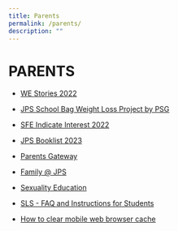 ```yaml
---
title: Parents
permalink: /parents/
description: ""
---
```

# PARENTS

*   [WE Stories 2022](https://online.fliphtml5.com/obrr/qkde/#p=1)  
    
*   [JPS School Bag Weight Loss Project by PSG](/files/School%20Bag%20Weight%20Loss%20Project.pdf)
*   [SFE Indicate Interest 2022]()
*   [JPS Booklist 2023](/forms/JPS-Booklist-2023/)
*   [Parents Gateway](https://jurongpri-moe-edu-sg-admin.cwp.sg/others/parents-gateway)
*   [Family @ JPS](https://jurongpri-moe-edu-sg-admin.cwp-stg.sg/partners-1/family-matters-at-jps)  
    
*   [Sexuality Education](https://jurongpri-moe-edu-sg-admin.cwp.sg/programme/character-and-citizenship-education-cce/programmes/moe-sexuality-education-in-schools)[](https://jurongpri-moe-edu-sg-admin.cwp.sg/)  
    
*   [SLS - FAQ and Instructions for Students](https://jurongpri-moe-edu-sg-admin.cwp.sg/philosophy/general-information/sls)
*   [How to clear mobile web browser cache](https://jurongpri-moe-edu-sg-admin.cwp.sg/others/clear-cache)